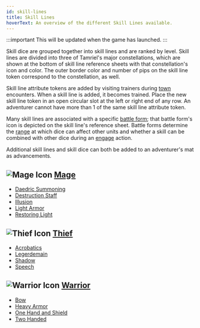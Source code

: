 ```yaml
---
id: skill-lines
title: Skill Lines
hoverText: An overview of the different Skill Lines available.
---
```


:::important
This will be updated when the game has launched.
:::

Skill dice are grouped together into skill lines and are ranked by level. Skill lines are divided into three of Tamriel's major constellations, which are shown at the bottom of skill line reference sheets with that constellation's icon and color. The outer border color and number of pips on the skill line token correspond to the constellation, as well.

Skill line attribute tokens are added by visiting trainers during [town](/docs/campaign/day/encounter-phase/town) encounters. When a skill line is added, it becomes trained. Place the new skill line token in an open circular slot at the left or right end of any row. An adventurer cannot have more than 1 of the same skill line attribute token.

Many skill lines are associated with a specific [battle form](/docs/battles/battle-forms/); that battle form's icon is depicted on the skill line's reference sheet. Battle forms determine the [range](/docs/glossary/range) at which dice can affect other units and whether a skill can be combined with other dice during an [engage](/docs/battles/adventurer-turn/engage) action.

Additional skill lines and skill dice can both be added to an adventurer's mat as advancements.

## <img src="/icons/mage.svg" alt="Mage Icon" class="icon-svg" /> [Mage](/docs/adventurer/skill-lines/mage)

- [Daedric Summoning](/docs/adventurer/skill-lines/mage/daedric-summoning)
- [Destruction Staff](/docs/adventurer/skill-lines/mage/destruction-staff)
- [Illusion](/docs/adventurer/skill-lines/mage/illusion)
- [Light Armor](/docs/adventurer/skill-lines/mage/light-armor)
- [Restoring Light](/docs/adventurer/skill-lines/mage/restoring-light)

## <img src="/icons/thief.svg" alt="Thief Icon" class="icon-svg" /> [Thief](/docs/adventurer/skill-lines/thief)

- [Acrobatics](/docs/adventurer/skill-lines/thief/acrobatics)
- [Legerdemain](/docs/adventurer/skill-lines/thief/legerdemain)
- [Shadow](/docs/adventurer/skill-lines/thief/shadow)
- [Speech](/docs/adventurer/skill-lines/thief/speech)

## <img src="/icons/warrior.svg" alt="Warrior Icon" class="icon-svg" /> [Warrior](/docs/adventurer/skill-lines/warrior)

- [Bow](/docs/adventurer/skill-lines/warrior/bow)
- [Heavy Armor](/docs/adventurer/skill-lines/warrior/heavy-armor)
- [One Hand and Shield](/docs/adventurer/skill-lines/warrior/one-hand-and-shield)
- [Two Handed](/docs/adventurer/skill-lines/warrior/two-handed)
